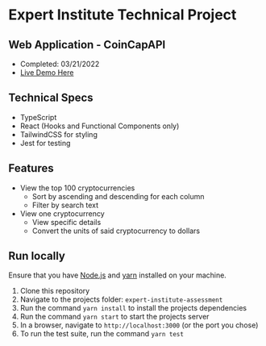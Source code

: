 # Expert Institute Technical Project
 ## Web Application - CoinCapAPI
 - Completed: 03/21/2022
 - [Live Demo Here](https://quizzical-curran-172fb7.netlify.app/)


## Technical Specs
- TypeScript 
- React (Hooks and Functional Components only) 
- TailwindCSS for styling
- Jest for testing

## Features
- View the top 100 cryptocurrencies
    * Sort by ascending and descending for each column
    * Filter by search text
- View one cryptocurrency
    * View specific details
    * Convert the units of said cryptocurrency to dollars



## Run locally
Ensure that you have [Node.js](https://nodejs.org/) and [yarn](https://yarnpkg.com/getting-started/install) installed on your machine. 
1. Clone this repository
2. Navigate to the projects folder:  `expert-institute-assessment`
3. Run the command `yarn install` to install the projects dependencies 
4. Run the command `yarn start` to start the projects server
5. In a browser, navigate to `http://localhost:3000` (or the port you chose)
6. To run the test suite, run the command `yarn test`

